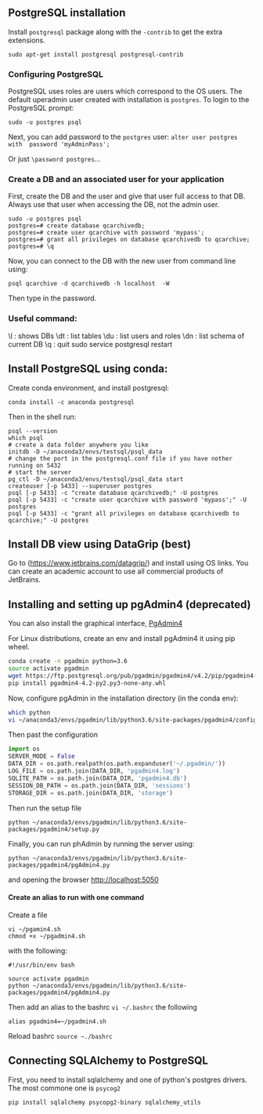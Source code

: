 ## PostgreSQL installation

Install `postgresql` package along with the `-contrib` to get the extra extensions.

`sudo apt-get install postgresql postgresql-contrib`

### Configuring PostgreSQL

PostgreSQL uses roles are users which correspond to the OS users. The default uperadmin 
user created with installation is `postgres`. To login to the PostgreSQL prompt:

`sudo -u postgres psql`

Next, you can add password to the `postgres` user:
`alter user postgres with  password 'myAdminPass';`


Or just `\password postgres`...

### Create a DB and an associated user for your application

First, create the DB and the user and give that user full access to that DB.
Always use that user when accessing the DB, not the admin user.

```
sudo -u postgres psql
postgres=# create database qcarchivedb;
postgres=# create user qcarchive with password 'mypass';
postgres=# grant all privileges on database qcarchivedb to qcarchive;
postgres=# \q
```

Now, you can connect to the DB with the new user from command line using:

```
psql qcarchive -d qcarchivedb -h localhost  -W 
```

Then type in the password.

### Useful command:

\l : shows DBs
\dt : list tables
\du : list users and roles
\dn : list schema of current DB
\q : quit
sudo service postgresql restart


## Install PostgreSQL using conda:

Create conda environment, and install postgresql:

```
conda install -c anaconda postgresql 
```

Then in the shell run:

```
psql --version
which psql
# create a data folder anywhere you like
initdb -D ~/anaconda3/envs/testsql/psql_data
# change the port in the postgresql.conf file if you have nother running on 5432
# start the server
pg_ctl -D ~/anaconda3/envs/testsql/psql_data start
createuser [-p 5433] --superuser postgres
psql [-p 5433] -c "create database qcarchivedb;" -U postgres
psql [-p 5433] -c "create user qcarchive with password 'mypass';" -U postgres
psql [-p 5433] -c "grant all privileges on database qcarchivedb to qcarchive;" -U postgres
```


## Install DB view using DataGrip (best)

Go to (https://www.jetbrains.com/datagrip/) and install using OS links.
You can create an academic account to use all commercial products of JetBrains.



## Installing and setting up pgAdmin4 (deprecated)

You can also install the graphical interface, [PgAdmin4](https://ftp.postgresql.org/pub/pgadmin/pgadmin4/v4.2/pip/pgadmin4-4.2-py2.py3-none-any.whl)


For Linux distributions, create an env and install pgAdmin4 it using pip wheel.


```bash
conda create -n pgadmin python=3.6
source activate pgadmin
wget https://ftp.postgresql.org/pub/pgadmin/pgadmin4/v4.2/pip/pgadmin4-4.2-py2.py3-none-any.whl
pip install pgadmin4-4.2-py2.py3-none-any.whl
```

Now, configure pgAdmin in the installation directory (in the conda env):

```bash
which python
vi ~/anaconda3/envs/pgadmin/lib/python3.6/site-packages/pgadmin4/config_local.py
```

Then past the configuration

```python
import os
SERVER_MODE = False
DATA_DIR = os.path.realpath(os.path.expanduser('~/.pgadmin/'))
LOG_FILE = os.path.join(DATA_DIR, 'pgadmin4.log')
SQLITE_PATH = os.path.join(DATA_DIR, 'pgadmin4.db')
SESSION_DB_PATH = os.path.join(DATA_DIR, 'sessions')
STORAGE_DIR = os.path.join(DATA_DIR, 'storage')
```

Then run the setup file

`python ~/anaconda3/envs/pgadmin/lib/python3.6/site-packages/pgadmin4/setup.py`

Finally, you can run phAdmin by running the server using:

`python ~/anaconda3/envs/pgadmin/lib/python3.6/site-packages/pgadmin4/pgAdmin4.py`

and opening the browser [http://localhost:5050](http://localhost:5050)

#### Create an alias to run with one command

Create a file 
```
vi ~/pgamin4.sh
chmod +x ~/pgadmin4.sh 
```
 
 with the following:

```
#!/usr/bin/env bash
 
source activate pgadmin
python ~/anaconda3/envs/pgadmin/lib/python3.6/site-packages/pgadmin4/pgAdmin4.py
```

Then add an alias to the bashrc `vi ~/.bashrc` the following

`alias pgadmin4=~/pgadmin4.sh`

Reload bashrc `source ~./bashrc`


## Connecting SQLAlchemy to PostgreSQL

First, you need to install sqlalchemy and one of python's postgres 
drivers. The most commone one is `psycog2`

`pip install sqlalchemy psycopg2-binary sqlalchemy_utils`